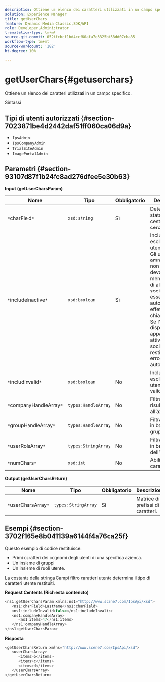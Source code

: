 ```yaml
---
description: Ottiene un elenco dei caratteri utilizzati in un campo specifico.
solution: Experience Manager
title: getUserChars
feature: Dynamic Media Classic,SDK/API
role: Developer,Administrator
translation-type: tm+mt
source-git-commit: 052bfcbcf1bd4ccf60afa7e3325bf58dd07cba85
workflow-type: tm+mt
source-wordcount: '182'
ht-degree: 10%

---
```



# getUserChars{#getuserchars}

Ottiene un elenco dei caratteri utilizzati in un campo specifico.

Sintassi

## Tipi di utenti autorizzati {#section-7023871be4d2442daf51ff060ca06d9a}

* `IpsAdmin`
* `IpsCompanyAdmin`
* `TrialSiteAdmin`
* `ImagePortalAdmin`

## Parametri {#section-93107d87f1b24fc8ad276dfee5e30b63}

**Input (getUserCharsParam)**

| Nome | Tipo | Obbligatorio | Descrizione |
|---|---|---|---|
| `*`charField`*` | `xsd:string` | Sì | Determina lo stato del cestino da cercare. |
| `*`includeInactive`*` | `xsd:boolean` | Sì | Includi o escludi gli utenti inattivi. Gli utenti amministratori non IPS devono essere membri attivi di almeno una società per essere autorizzati a effettuare chiamate API. Se l&#39;utente non dispone di appartenenze attive alla società, verrà restituito un errore di autorizzazione. |
| `*`includInvalid`*` | `xsd:boolean` | No | Includere o escludere utenti non validi. |
| `*`companyHandleArray`*` | `types:HandleArray` | No | Filtrare i risultati in base all’azienda. |
| `*`groupHandleArray`*` | `types:HandleArray` | No | Filtra i risultati in base ai gruppi. |
| `*`userRoleArray`*` | `types:StringArray` | No | Filtra i risultati in base al ruolo dell’utente. |
| `*`numChars`*` | `xsd:int` | No | Abilita >1 carattere. |

**Output (getUserCharsReturn)**

| Nome | Tipo | Obbligatorio | Descrizione |
|---|---|---|---|
| `*`userCharsArray`*` | `types:StringArray` | Sì | Matrice di prefissi di caratteri. |

## Esempi {#section-3702f165e8b041139a6144f4a76ca25f}

Questo esempio di codice restituisce:

* Primi caratteri dei cognomi degli utenti di una specifica azienda.
* Un insieme di gruppi.
* Un insieme di ruoli utente.

La costante della stringa Campi filtro caratteri utente determina il tipo di caratteri utente restituiti.

**Request Contents (Richiesta contenuto)**

```java
<ns1:getUserCharsParam xmlns:ns1="http://www.scene7.com/IpsApi/xsd">
   <ns1:charField>LastName</ns1:charField>
   <ns1:includeInvalid>false</ns1:includeInvalid>
   <ns1:companyHandleArray>
      <ns1:items>47</ns1:items>
   </ns1:companyHandleArray>
</ns1:getUserCharsParam>
```

**Risposta**

```java
<getUserCharsReturn xmlns="http://www.scene7.com/IpsApi/xsd">
   <userCharsArray>
      <items>b</items>
      <items>c</items>
      <items>d</items>
   </userCharsArray>
</getUserCharsReturn>
```

